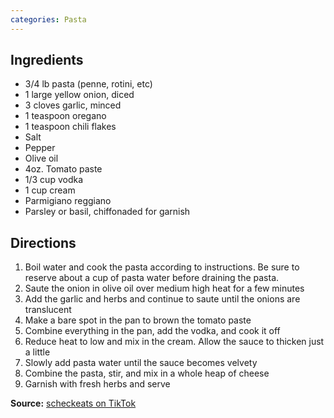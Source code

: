 ```yaml
---
categories: Pasta
---
```


## Ingredients

 - 3/4 lb pasta (penne, rotini, etc)
 - 1 large yellow onion, diced
 - 3 cloves garlic, minced
 - 1 teaspoon oregano
 - 1 teaspoon chili flakes
 - Salt
 - Pepper
 - Olive oil
 - 4oz. Tomato paste
 - 1/3 cup vodka
 - 1 cup cream
 - Parmigiano reggiano
 - Parsley or basil, chiffonaded for garnish


## Directions

1. Boil water and cook the pasta according to instructions. Be sure to reserve about a cup of pasta water before draining the pasta.
2. Saute the onion in olive oil over medium high heat for a few minutes
3. Add the garlic and herbs and continue to saute until the onions are translucent
4. Make a bare spot in the pan to brown the tomato paste
5. Combine everything in the pan, add the vodka, and cook it off
6. Reduce heat to low and mix in the cream. Allow the sauce to thicken just a little
7. Slowly add pasta water until the sauce becomes velvety
8. Combine the pasta, stir, and mix in a whole heap of cheese
9. Garnish with fresh herbs and serve


**Source:** [scheckeats on TikTok](https://www.tiktok.com/@scheckeats/video/6830166716597816581?lang=en)
